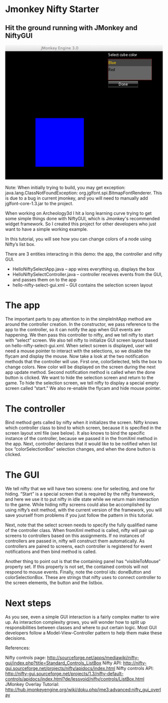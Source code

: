 Jmonkey Nifty Starter
=========
## Hit the ground running with JMonkey and NiftyGUI

![Archeology3d screenshot](/docs/jmonkey-nifty-select.png "Project screenshot")

Note: When initially trying to build, you may get exception: java.lang.ClassNotFoundException: org.jglfont.spi.BitmapFontRenderer. This is due to a bug in current jmonkey, and you will need to manually add jglfont-core-1.3.jar to the project.

When working on Archeology3d I hit a long learning curve trying to get some simple things done with NiftyGUI, which is Jmonkey's recommended widget framework. So I created this project for other developers who just want to have a simple working example.

In this tutorial, you will see how you can change colors of a node using Nifty’s list box.

There are 3 entities interacting in this demo: the app, the controller and nifty GUI.
* HelloNiftySelectApp.java – app wires everything up, displays the box
* HelloNiftySelectController.java – controller receives events from the GUI, and passes them on to the app
* hello-nifty-select-gui.xml – GUI contains the selection screen layout

# The app 
The important parts to pay attention to in the simpleInitApp method are around the controller creation. In the constructor, we pass reference to the app to the controller, so it can notify the app when GUI events are happening. We then pass this controller to nifty, and we tell nifty to start with “select” screen. We also tell nifty to initialize GUI screen layout based on hello-nifty-select-gui.xml. When select screen is displayed, user will need a mouse pointer to interact with the selections, so we disable the flycam and display the mouse. Now take a look at the two notification methods that the controller will use. First one, colorSelected, tells the box to change colors. New color will be displayed on the screen during the next app update method. Second notification method is called when the done button is clicked. We want to hide the selection screen and return to the game. To hide the selection screen, we tell nifty to display a special empty screen called “start.” We also re-enable the flycam and hide mouse pointer. 

# The controller

Bind method gets called by nifty when it initializes the screen. Nifty knows which controller class to bind to which screen, because it is specified in the screen layout xml file (see below). It also knows to bind the specific instance of the controller, because we passed it in the fromXml method in the app. Next, controller declares that it would like to be notified when list box “colorSelectionBox” selection changes, and when the done button is clicked.

# The GUI

We tell nifty that we will have two screens: one for selecting, and one for hiding. “Start” is a special screen that is required by the nifty framework, and here we use it to put nifty in idle state while we return main interaction to the game. While hiding nifty screens could also be accomplished by using nifty’s exit method, with the current version of the framework, you will save yourself from problems if you just follow the pattern in this tutorial.

Next, note that the select screen needs to specify the fully qualified name of the controller class. When fromXml method is called, nifty will pair up screens to controllers based on this assignments. If no instances of controllers are passed in, nifty will construct them automatically. As controllers are paired to screens, each controller is registered for event notifications and then bind method is called.

Another thing to point out is that the containing panel has “visibleToMouse” property set. If this property is not set, the contained controls will not respond to mouse events. Finally, note the control ids: doneButton and colorSelectionBox. These are strings that nifty uses to connect controller to the screen elements, the button and the listbox.

# Next steps

As you see, even a simple GUI interaction is a fairly complex matter to wire up. As interaction complexity grows, you will wonder how to split up responsibilities between classes and where to put certain logic. Most GUI developers follow a Model-View-Controller pattern to help them make these decisions.

References:

Nifty controls page: http://sourceforge.net/apps/mediawiki/nifty-gui/index.php?title=Standard_Controls_ListBox 
Nifty API: http://nifty-gui.sourceforge.net/projects/nifty/apidocs/index.html 
Nifty controls API: http://nifty-gui.sourceforge.net/projects/1.3/nifty-default-controls/apidocs/index.html?de/lessvoid/nifty/controls/ListBox.html
JMonkey Overlay Tutorial: http://hub.jmonkeyengine.org/wiki/doku.php/jme3:advanced:nifty_gui_overlay

